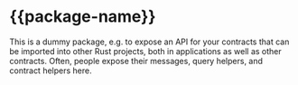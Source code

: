 # {{package-name}}
This is a dummy package, e.g. to expose an API for your contracts that can be imported into other Rust projects, both in applications as well as other contracts. Often, people expose their messages, query helpers, and contract helpers here.
